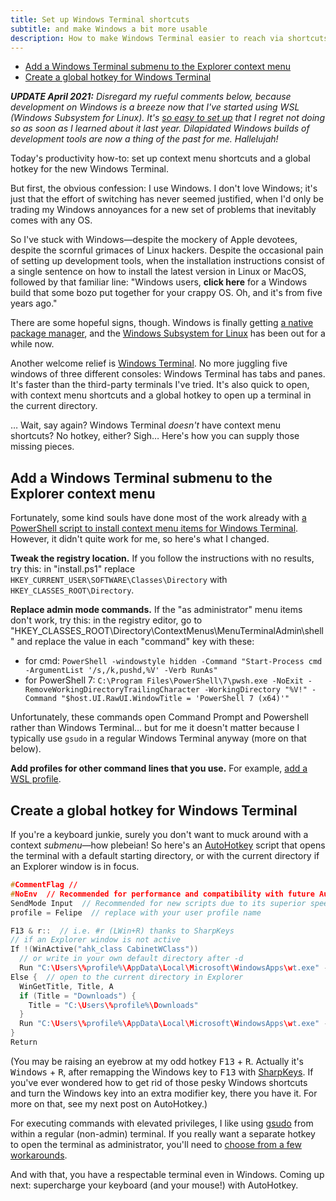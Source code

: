 ```yaml
---
title: Set up Windows Terminal shortcuts
subtitle: and make Windows a bit more usable
description: How to make Windows Terminal easier to reach via shortcuts.
---
```


- [Add a Windows Terminal submenu to the Explorer context menu](#add-a-windows-terminal-submenu-to-the-explorer-context-menu)
- [Create a global hotkey for Windows Terminal](#create-a-global-hotkey-for-windows-terminal)

***UPDATE April 2021:** Disregard my rueful comments below, because development on Windows is a breeze now that I've started using WSL (Windows Subsystem for Linux). It's [so easy to set up](https://twitter.com/fpsvogel/status/1383017405551673349) that I regret not doing so as soon as I learned about it last year. Dilapidated Windows builds of development tools are now a thing of the past for me. Hallelujah!*

Today's productivity how-to: set up context menu shortcuts and a global hotkey for the new Windows Terminal.

But first, the obvious confession: I use Windows. I don't love Windows; it's just that the effort of switching has never seemed justified, when I'd only be trading my Windows annoyances for a new set of problems that inevitably comes with any OS.

So I've stuck with Windows—despite the mockery of Apple devotees, despite the scornful grimaces of Linux hackers. Despite the occasional pain of setting up development tools, when the installation instructions consist of a single sentence on how to install the latest version in Linux or MacOS, followed by that familiar line: "Windows users, **click here** for a Windows build that some bozo put together for your crappy OS. Oh, and it's from five years ago."

There are some hopeful signs, though. Windows is finally getting [a native package manager](https://devblogs.microsoft.com/commandline/windows-package-manager-preview/), and the [Windows Subsystem for Linux](https://docs.microsoft.com/en-us/windows/wsl/about) has been out for a while now.

Another welcome relief is [Windows Terminal](https://devblogs.microsoft.com/commandline/windows-terminal-1-0/). No more juggling five windows of three different consoles: Windows Terminal has tabs and panes. It's faster than the third-party terminals I've tried. It's also quick to open, with context menu shortcuts and a global hotkey to open up a terminal in the current directory.

… Wait, say again? Windows Terminal *doesn't* have context menu shortcuts? No hotkey, either? Sigh… Here's how you can supply those missing pieces.

## Add a Windows Terminal submenu to the Explorer context menu

Fortunately, some kind souls have done most of the work already with [a PowerShell script to install context menu items for Windows Terminal](https://github.com/lextm/windowsterminal-shell). However, it didn't quite work for me, so here's what I changed.

**Tweak the registry location.** If you follow the instructions with no results, try this: in "install.ps1" replace `HKEY_CURRENT_USER\SOFTWARE\Classes\Directory` with `HKEY_CLASSES_ROOT\Directory`.

**Replace admin mode commands.** If the "as administrator" menu items don't work, try this: in the registry editor, go to "HKEY_CLASSES_ROOT\Directory\ContextMenus\MenuTerminalAdmin\shell" and replace the value in each "command" key with these:

- for cmd: `PowerShell -windowstyle hidden -Command "Start-Process cmd -ArgumentList '/s,/k,pushd,%V' -Verb RunAs"`
- for PowerShell 7: `C:\Program Files\PowerShell\7\pwsh.exe -NoExit -RemoveWorkingDirectoryTrailingCharacter -WorkingDirectory "%V!" -Command "$host.UI.RawUI.WindowTitle = 'PowerShell 7 (x64)'"`

Unfortunately, these commands open Command Prompt and Powershell rather than Windows Terminal… but for me it doesn't matter because I typically use `gsudo` in a regular Windows Terminal anyway (more on that below).

**Add profiles for other command lines that you use.** For example, [add a WSL profile](https://stackoverflow.com/questions/56765067/how-do-i-get-windows-10-terminal-to-launch-wsl).

## Create a global hotkey for Windows Terminal

If you're a keyboard junkie, surely you don't want to muck around with a context *submenu*—how plebeian! So here's an [AutoHotkey](https://www.autohotkey.com) script that opens the terminal with a default starting directory, or with the current directory if an Explorer window is in focus.

```cpp
#CommentFlag //
#NoEnv  // Recommended for performance and compatibility with future AutoHotkey releases.
SendMode Input  // Recommended for new scripts due to its superior speed and reliability.
profile = Felipe  // replace with your user profile name

F13 & r::  // i.e. #r (LWin+R) thanks to SharpKeys
// if an Explorer window is not active
If !(WinActive("ahk_class CabinetWClass"))
  // or write in your own default directory after -d
  Run "C:\Users\%profile%\AppData\Local\Microsoft\WindowsApps\wt.exe" -d "C:\"
Else {  // open to the current directory in Explorer
  WinGetTitle, Title, A
  if (Title = "Downloads") {
    Title = "C:\Users\%profile%\Downloads"
  }
  Run "C:\Users\%profile%\AppData\Local\Microsoft\WindowsApps\wt.exe" -d "%Title%"
}
Return
```

(You may be raising an eyebrow at my odd hotkey <kbd>F13</kbd> + <kbd>R</kbd>. Actually it's <kbd>Windows</kbd> + <kbd>R</kbd>, after remapping the Windows key to <kbd>F13</kbd> with [SharpKeys](https://github.com/randyrants/sharpkeys). If you've ever wondered how to get rid of those pesky Windows shortcuts and turn the Windows key into an extra modifier key, there you have it. For more on that, see my next post on AutoHotkey.)

For executing commands with elevated privileges, I like using [gsudo](https://github.com/gerardog/gsudo) from within a regular (non-admin) terminal. If you really want a separate hotkey to open the terminal as administrator, you'll need to [choose from a few workarounds](https://stackoverflow.com/a/62542633/4158773).

And with that, you have a respectable terminal even in Windows. Coming up next: supercharge your keyboard (and your mouse!) with AutoHotkey.
